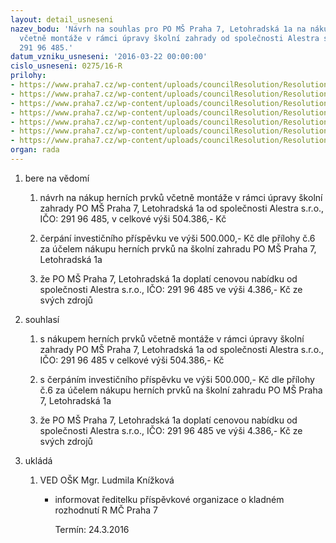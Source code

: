 ```yaml
---
layout: detail_usneseni
nazev_bodu: 'Návrh na souhlas pro PO MŠ Praha 7, Letohradská 1a na nákup herních prvků
  včetně montáže v rámci úpravy školní zahrady od společnosti Alestra s.r.o., IČO:
  291 96 485.'
datum_vzniku_usneseni: '2016-03-22 00:00:00'
cislo_usneseni: 0275/16-R
prilohy:
- https://www.praha7.cz/wp-content/uploads/councilResolution/Resolutions/27576/export/DuvodovazpravazahradaLetohradska~35615.doc
- https://www.praha7.cz/wp-content/uploads/councilResolution/Resolutions/27576/export/c2Zadost_cerpani_MS_Letohradska_zahrada~35614.pdf
- https://www.praha7.cz/wp-content/uploads/councilResolution/Resolutions/27576/export/c3Protokol_komise_MS_Letohradska~35613.pdf
- https://www.praha7.cz/wp-content/uploads/councilResolution/Resolutions/27576/export/c4Nabidka_16DH0063_3_~35612.pdf
- https://www.praha7.cz/wp-content/uploads/councilResolution/Resolutions/27576/export/c5VypiszobchodnihorejstrikuAlestrasro~35611.pdf
- https://www.praha7.cz/wp-content/uploads/councilResolution/Resolutions/27576/export/c60258_16_Rjednani20zedne1532016herniprvky5000tis~35610.pdf
- https://www.praha7.cz/wp-content/uploads/councilResolution/Resolutions/27576/export/export~299806.pdf
organ: rada
---
```

<OL class=urzList_view id=urzList>
<LI class=urzClass1><SPAN name="1">bere na vědomí</SPAN> 
<OL class=urzOlClass>
<LI class=urzClass2 style="TEXT-ALIGN: left"><SPAN>
<P>návrh na nákup herních prvků včetně montáže v rámci úpravy školní zahrady PO MŠ Praha 7, Letohradská 1a od společnosti Alestra s.r.o., IČO: 291 96 485, v celkové výši 504.386,- Kč&nbsp;</P></SPAN></LI>
<LI class=urzClass2 style="TEXT-ALIGN: left"><SPAN>
<P>čerpání investičního příspěvku ve výši 500.000,- Kč dle přílohy č.6 za účelem nákupu herních prvků na školní zahradu PO MŠ Praha 7, Letohradská 1a</P></SPAN></LI>
<LI class=urzClass2 style="TEXT-ALIGN: left"><SPAN>
<P>že PO MŠ Praha 7, Letohradská 1a doplatí cenovou nabídku od společnosti Alestra s.r.o., IČO: 291 96 485 ve výši 4.386,- Kč ze svých zdrojů</P></SPAN></LI></OL></LI>
<LI class=urzClass1><SPAN name="26">souhlasí</SPAN> 
<OL class=urzOlClass>
<LI class=urzClass2 style="TEXT-ALIGN: left"><SPAN>
<P>s nákupem herních prvků včetně montáže v rámci úpravy školní zahrady PO MŠ Praha 7, Letohradská 1a od společnosti Alestra s.r.o., IČO: 291 96 485 v celkové výši 504.386,- Kč</P></SPAN></LI>
<LI class=urzClass2 style="TEXT-ALIGN: left"><SPAN>
<P>s čerpáním investičního příspěvku ve výši 500.000,- Kč dle přílohy č.6 za účelem nákupu herních prvků na školní zahradu PO MŠ Praha 7, Letohradská 1a</P></SPAN></LI>
<LI class=urzClass2 style="TEXT-ALIGN: left"><SPAN>
<P>že PO MŠ Praha 7, Letohradská 1a doplatí cenovou nabídku od společnosti Alestra s.r.o., IČO: 291 96 485 ve výši 4.386,- Kč ze svých zdrojů</P></SPAN></LI></OL></LI>
<LI class=urzClass1 id=urzUkoly><SPAN name="1">ukládá</SPAN>
<OL class=urzOlClass>
<LI class=urzClass2><SPAN>
<P>VED OŠK Mgr. Ludmila Knížková</P></SPAN>
<UL class=urzUlClass>
<LI class=urzClass3><SPAN>
<P>informovat ředitelku příspěvkové organizace o kladném rozhodnutí R MČ Praha 7</P></SPAN><SPAN class=urzUkolTermin>Termín:&nbsp;24.3.2016</SPAN></LI></UL></LI></OL></LI></OL>